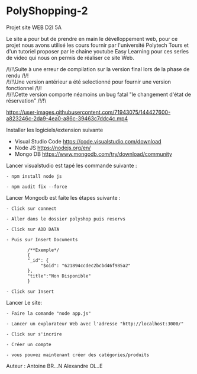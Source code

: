 # PolyShopping-2

Projet site WEB D2I 5A 

Le site a pour but de prendre en main le dévelloppement web, pour ce projet nous avons utilisé les cours fournir par l'université Polytech Tours et d'un tutoriel proposer par le chaine youtube Easy Learning pour ces series de video qui nous on permis de réaliser ce site Web.

/!\/!\Suite à une erreur de compilation sur la version final lors de la phase de rendu     /!\/!\
/!\/!\Une version antérieur a été selectionné pour fournir une version fonctionnel         /!\/!\
/!\/!\Cette version comporte néamoins un bug fatal "le changement d'état de réservation"   /!\/!\


https://user-images.githubusercontent.com/71943075/144427600-a823246c-2da9-4ea0-a86c-39463c7ddc4c.mp4

Installer les logiciels/extension suivante

- Visual Studio Code 
    https://code.visualstudio.com/download
- Node JS
    https://nodejs.org/en/
- Mongo DB
    https://www.mongodb.com/try/download/community

Lancer visualstudio est tapé les commande suivante :

    - npm install node js 
    
    - npm audit fix --force

Lancer Mongodb est faite les étapes suivante :

    - Click sur connect
    
    - Aller dans le dossier polyshop puis reservs
    
    - Click sur ADD DATA
    
    - Puis sur Insert Documents
    
            /**Exemple*/
            {
            "_id": {
                 "$oid": "621894ccdec2bcbd46f985a2"
            },
            "title":"Non Disponible"
            }
            
    - Click sur Insert

Lancer Le site:

    - Faire la comande "node app.js"
    
    - Lancer un explorateur Web avec l'adresse "http://localhost:3000/"
    
    - Click sur s'incrire
    
    - Créer un compte 
    
    - vous pouvez maintenant créer des catégories/produits



Auteur :
Antoine BR...N
Alexandre OL..E
